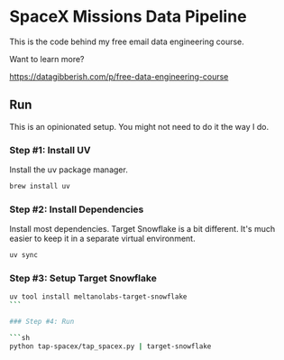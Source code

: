 # SpaceX Missions Data Pipeline

This is the code behind my free email data engineering course.

Want to learn more?

https://datagibberish.com/p/free-data-engineering-course

## Run

This is an opinionated setup. You might not need to do it the way I do.

### Step #1: Install UV

Install the uv package manager.

```sh
brew install uv
```

### Step #2: Install Dependencies

Install most dependencies. Target Snowflake is a bit different. It's much easier
to keep it in a separate virtual environment.

```sh
uv sync
```

### Step #3: Setup Target Snowflake

````sh
uv tool install meltanolabs-target-snowflake
```

### Step #4: Run

```sh
python tap-spacex/tap_spacex.py | target-snowflake
````
